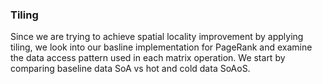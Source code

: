 ### Tiling

Since we are trying to achieve spatial locality improvement by applying tiling, we look into our basline implementation for PageRank and examine the data access pattern used in each matrix operation. We start by comparing baseline data SoA vs hot and cold data SoAoS. 
